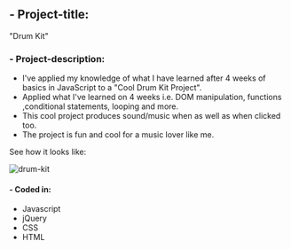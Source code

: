 ## - Project-title:
   "Drum Kit"
                  
### - Project-description:

- I've applied my knowledge of what I have learned after 4 weeks of basics in JavaScript to a "Cool Drum Kit Project".
- Applied what I've learned on 4 weeks i.e. DOM manipulation, functions ,conditional statements, looping and more.
- This cool project produces sound/music when as well as when clicked too.
- The project is fun and cool for a music lover like me.

See how it looks like:

![drum-kit](https://user-images.githubusercontent.com/59916981/94834442-1c9e2680-0430-11eb-8c79-ff3df46978d4.PNG)


#### - Coded in:
   * Javascript
   * jQuery
   * CSS
   * HTML
